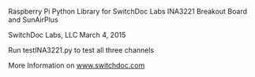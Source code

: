 
Raspberry Pi Python Library for SwitchDoc Labs INA3221 Breakout Board and SunAirPlus

SwitchDoc Labs, LLC  March 4, 2015

Run testINA3221.py to test all three channels

More Information on www.switchdoc.com


